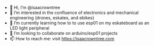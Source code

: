 - 👋 Hi, I’m @isaacrowntree
- 👀 I’m interested in the confluence of electronics and mechanical engineering (drones, eskates, and ebikes)
- 🌱 I’m currently learning how to to use esp01 on my eskateboard as an LED light peripheral
- 💞️ I’m looking to collaborate on arduino/esp01 projects
- 📫 How to reach me: visit https://isaacrowntree.com

<!---
isaacrowntree/isaacrowntree is a ✨ special ✨ repository because its `README.md` (this file) appears on your GitHub profile.
You can click the Preview link to take a look at your changes.
--->
